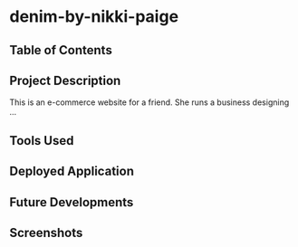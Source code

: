 # denim-by-nikki-paige

## Table of Contents

## Project Description

This is an e-commerce website for a friend. She runs a business designing ...

## Tools Used

## Deployed Application


## Future Developments

## Screenshots

